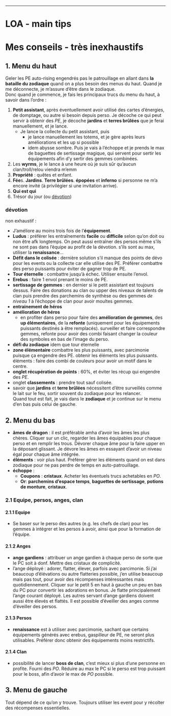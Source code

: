 ---

<h1 id="loa---main-tips">LOA - main tips</h1>

<h1 id="mes-conseils---très-inexhaustifs">Mes conseils - très inexhaustifs</h1>
<h2 id="menu-du-haut">1. Menu du haut</h2>
<p>Geler les PE auto-rising engendrés pas le patrouillage en allant dans <strong>la bataille du zodiaque</strong> quand on a plus besoin des menus du haut. Quand je me déconnecte, je m’assure d’être dans le zodiaque.<br>
Donc quand je commence, je fais les principaux trucs du menu du haut, à savoir dans l’ordre :</p>
<ol>
<li><strong>Petit assistant</strong>, après éventuellement avoir utilisé des cartes d’énergies, de domptage, ou autre si besoin depuis perso. Je décoche ce qui peut servir à obtenir des <em>PE</em>, je décoche <strong>jardins</strong> et <strong>terres brûlées</strong> que je ferai manuellement, et je lance.
<ul>
<li>Je lance la collecte du petit assistant, puis
<ul>
<li>je lance manuellement les totems, et je gère après leurs améliorations et les up si possible</li>
<li>idem abysse sombre. Puis je vais à l’échoppe et je prends le max de baguettes de sertissage magique, qui servent pour sertir les équipements afin d’y sertir des gemmes combinées.</li>
</ul>
</li>
</ul>
</li>
<li>Les <strong>wyrms</strong>, je le lance à une heure où je suis sûr qu’aucun clan/troll/relou viendra m’emm</li>
<li><strong>Propriété</strong> : quêtes et enfant.</li>
<li><strong>Fée</strong>s. <strong>Jardins</strong>. <strong>Terre brûlées</strong>. <strong>épopées</strong> et <strong>inferno</strong> si personne ne m’a encore invité (à privilégier si une invitation arrive).</li>
<li><strong>Qui est qui</strong></li>
  <li>Trésor du jour (ou <a href="#devo">dévotion</a>)</li>
</ol>
<h3 id="devo">dévotion</h3>
<p>non exhaustif :</p>
<ul>
<li>J’améliore au moins trois fois de l’<strong>équipement</strong>.</li>
<li><strong>Ludus</strong> : préférer les entraînements <strong>facile</strong> ou <strong>difficile</strong> selon qu’on doit ou non être afk longtemps. On peut aussi entraîner des persos même s’ils ne sont pas dans l’équipe au profit de la dévotion. s’ils sont au max, utiliser la <strong>renaissance</strong>…</li>
<li><strong>Défit dans le colisée</strong> : dernière solution s’il manque des points de dévo pour les events ou la collecte car elle utilise des PE. Préférer combattre des perso puissants pour éviter de gagner trop de PE.</li>
<li><strong>Tour éternelle</strong> : combattre jusqu’à échec. Utiliser ensuite l’envol.</li>
<li><strong>Erebus</strong> : faire 1 envol prenant le moins de PE.</li>
<li><strong>sertissage de gemmes</strong> : en dernier si le petit assistant est toujours dessus. Faire des donations au clan ou upper des niveaux de talents de clan puis prendre des parchemins de synthèse ou des gemmes <em>de niveau 1</em> à l’échoppe de clan pour avoir moultes gemmes.</li>
<li><strong>entrainement de héros</strong></li>
<li><strong>amélioration de héros</strong>
<ul>
<li>en profiter dans perso pour faire des <strong>amélioration de gemmes</strong>, des <strong>up élémentaires</strong>, de la <strong>refonte</strong> (uniquement pour les équipements puissants destinés à être remplacés). surveiller et faire correspondre gemmes, refonte pour avoir des combi faisant changer la couleur des symboles en bas de l’image du perso.</li>
</ul>
</li>
<li><strong>défi du zodiaque</strong> idem que tour éternelle</li>
<li><strong>zone élémentaire</strong> combattre les plus puissants, avec parcimonie puisque ça engendre des PE. obtenir les éléments les plus puissants. éléments : faire des combi de couleurs pour avoir un motif dans le centre.</li>
<li><strong>onglet récupération de points</strong> : 60%, et éviter les récup qui engendre des <em>PE</em>.</li>
<li>onglet <strong>classements</strong> : prendre tout sauf colisée.</li>
<li>savoir que <strong>jardins</strong> et <strong>terre brûlées</strong> nécessitent d’être surveillés comme le lait sur le feu, sortir souvent du zodiaque pour les relancer.<br>
Quand tout est fait, je vais dans le <strong>zodiaque</strong> et je continue sur le menu d’en bas puis celui de gauche.</li>
</ul>
<h2 id="menu-du-bas">2. Menu du bas</h2>
<ul>
<li><strong>âmes de dragon</strong> : il est préférable amha d’avoir les âmes les plus chères. Cliquer sur un clic, regarder les âmes équipables pour chaque perso et en remplir les trous. Dévorer chaque âme pour la faire upper en la déposant glissant. Je dévore les âmes en essayant d’avoir un niveau égal pour chaque âme intégrée.</li>
<li><strong>éléments</strong> : voir plus haut. Préférer gérer les éléments quand on est dans zodiaque pour ne pas perdre de temps en auto-patrouillage.</li>
<li><strong>échoppe</strong> :
<ul>
<li><strong>Coupons</strong> : <strong>cristaux</strong>. Acheter les éventuels trucs achetables en <em>PO</em>.</li>
<li><strong>Or</strong>: <strong>parchemins d’espace temps</strong>, <strong>baguettes de sertissage</strong>, <strong>potions de monture</strong>, <strong>cristaux</strong>.</li>
</ul>
</li>
</ul>
<h3 id="equipe-persos-anges-clan">2.1 Equipe, persos, anges, clan</h3>
<h4 id="equipe">2.1.1 Equipe</h4>
<ul>
<li>Se baser sur le perso des autres (e.g. les chefs de clan) pour les  gemmes à intégrer et les persos à avoir, ainsi que pour la formation de l’équipe.</li>
</ul>
<h4 id="anges">2.1.2 Anges</h4>
<ul>
<li><strong>ange gardiens</strong> : attribuer un ange gardien à chaque perso de sorte que le PC soit à donf. Mettre des cristaux de complicité.</li>
<li>l’ange déployé : adorer, flatter, élever, parfois avec parcimonie. Si j’ai beaucoup d’élévations ou autre flatteries possible, j’en utilise beaucoup mais pas tout, pour avoir des récompenses intéressantes mais quotidiennement. Cliquer sur le petit 5 en haut à gauche un peu en bas du PC pour convertir les adorations en bonus. Je flatte principalement l’ange courant déployé. Les autres servant d’ange gardiens doivent aussi être élevés et flattés. Il est possible d’éveiller des anges comme d’éveiller des persos.</li>
</ul>
<h4 id="persos">2.1.3 Persos</h4>
<ul>
<li><strong>renaissance</strong> est à utiliser avec parcimonie, sachant que certains équipements générés avec erebus, gaspilleur de PE, ne seront plus utilisables. Préférer donc obtenir des équipements moins restrictifs.</li>
</ul>
<h4 id="clan">2.1.4 Clan</h4>
<ul>
<li>possibilité de lancer <strong>boss de clan</strong>, c’est mieux si plus d’une personne en profite. Fourni des <em>PO</em>. Réduire au max le PC si le perso est trop puissant pour le boss, afin d’avoir le max de <em>PO</em> possible.</li>
</ul>
<h2 id="menu-de-gauche">3. Menu de gauche</h2>
<p>Tout dépend de ce qu’on y trouve. Toujours utiliser les event pour y récolter des récompenses essentielles.</p>

